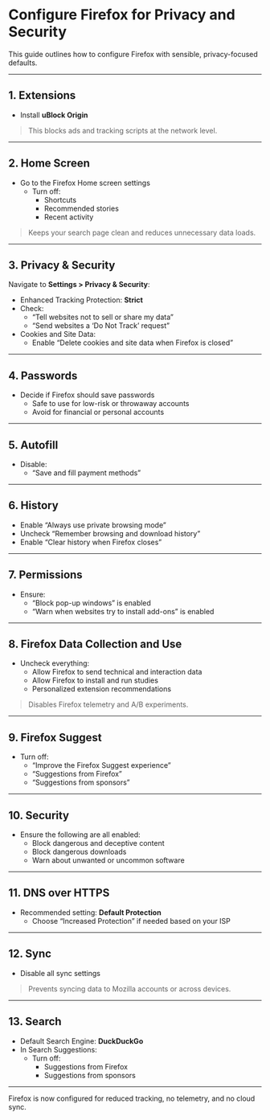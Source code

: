 # Configure Firefox for Privacy and Security

This guide outlines how to configure Firefox with sensible, privacy-focused defaults.

---

## 1. Extensions

- Install **uBlock Origin**

> This blocks ads and tracking scripts at the network level.

---

## 2. Home Screen

- Go to the Firefox Home screen settings
  - Turn off:
    - Shortcuts
    - Recommended stories
    - Recent activity

> Keeps your search page clean and reduces unnecessary data loads.

---

## 3. Privacy & Security

Navigate to **Settings > Privacy & Security**:

- Enhanced Tracking Protection: **Strict**
- Check:
  - “Tell websites not to sell or share my data”
  - “Send websites a ‘Do Not Track’ request”
- Cookies and Site Data:
  - Enable “Delete cookies and site data when Firefox is closed”

---

## 4. Passwords

- Decide if Firefox should save passwords
  - Safe to use for low-risk or throwaway accounts
  - Avoid for financial or personal accounts

---

## 5. Autofill

- Disable:
  - “Save and fill payment methods”

---

## 6. History

- Enable “Always use private browsing mode”
- Uncheck “Remember browsing and download history”
- Enable “Clear history when Firefox closes”

---

## 7. Permissions

- Ensure:
  - “Block pop-up windows” is enabled
  - “Warn when websites try to install add-ons” is enabled

---

## 8. Firefox Data Collection and Use

- Uncheck everything:
  - Allow Firefox to send technical and interaction data
  - Allow Firefox to install and run studies
  - Personalized extension recommendations

> Disables Firefox telemetry and A/B experiments.

---

## 9. Firefox Suggest

- Turn off:
  - “Improve the Firefox Suggest experience”
  - “Suggestions from Firefox”
  - “Suggestions from sponsors”

---

## 10. Security

- Ensure the following are all enabled:
  - Block dangerous and deceptive content
  - Block dangerous downloads
  - Warn about unwanted or uncommon software

---

## 11. DNS over HTTPS

- Recommended setting: **Default Protection**
  - Choose “Increased Protection” if needed based on your ISP

---

## 12. Sync

- Disable all sync settings

> Prevents syncing data to Mozilla accounts or across devices.

---

## 13. Search

- Default Search Engine: **DuckDuckGo**
- In Search Suggestions:
  - Turn off:
    - Suggestions from Firefox
    - Suggestions from sponsors

---

Firefox is now configured for reduced tracking, no telemetry, and no cloud sync.

